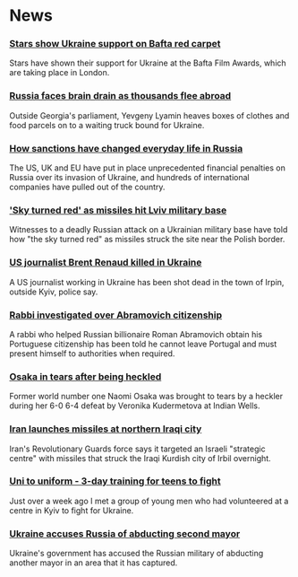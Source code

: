 # News
### [Stars show Ukraine support on Bafta red carpet](https://www.bbc.com/news/entertainment-arts-60675263)
Stars have shown their support for Ukraine at the Bafta Film Awards, which are taking place in London.
### [Russia faces brain drain as thousands flee abroad](https://www.bbc.com/news/world-europe-60697763)
Outside Georgia's parliament, Yevgeny Lyamin heaves boxes of clothes and food parcels on to a waiting truck bound for Ukraine. 
### [How sanctions have changed everyday life in Russia](https://www.bbc.com/news/world-europe-60647543)
The US, UK and EU have put in place unprecedented financial penalties on Russia over its invasion of Ukraine, and hundreds of international companies have pulled out of the country.
### ['Sky turned red' as missiles hit Lviv military base](https://www.bbc.com/news/world-europe-60728208)
Witnesses to a deadly Russian attack on a Ukrainian military base have told how "the sky turned red" as missiles struck the site near the Polish border.
### [US journalist Brent Renaud killed in Ukraine](https://www.bbc.com/news/world-europe-60729276)
A US journalist working in Ukraine has been shot dead in the town of Irpin, outside Kyiv, police say.
### [Rabbi investigated over Abramovich citizenship](https://www.bbc.com/news/world-europe-60724509)
A rabbi who helped Russian billionaire Roman Abramovich obtain his Portuguese citizenship has been told he cannot leave Portugal and must present himself to authorities when required.
### [Osaka in tears after being heckled](https://www.bbc.com/sport/tennis/60726023)
Former world number one Naomi Osaka was brought to tears by a heckler during her 6-0 6-4 defeat by Veronika Kudermetova at Indian Wells.
### [Iran launches missiles at northern Iraqi city](https://www.bbc.com/news/world-middle-east-60725959)
Iran's Revolutionary Guards force says it targeted an Israeli "strategic centre" with missiles that struck the Iraqi Kurdish city of Irbil overnight.
### [Uni to uniform - 3-day training for teens to fight](https://www.bbc.com/news/world-europe-60724560)
Just over a week ago I met a group of young men who had volunteered at a centre in Kyiv to fight for Ukraine. 
### [Ukraine accuses Russia of abducting second mayor](https://www.bbc.com/news/world-europe-60725962)
Ukraine's government has accused the Russian military of abducting another mayor in an area that it has captured.
